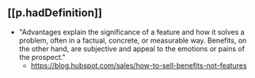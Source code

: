 
## [[p.hadDefinition]]

- "Advantages explain the significance of a feature and how it solves a problem, often in a factual, concrete, or measurable way. Benefits, on the other hand, are subjective and appeal to the emotions or pains of the prospect."
  - https://blog.hubspot.com/sales/how-to-sell-benefits-not-features